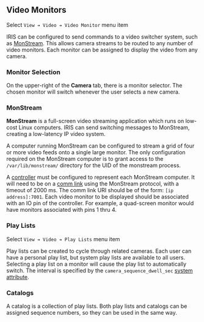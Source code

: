 ## Video Monitors

Select `View ➔ Video ➔ Video Monitor` menu item

IRIS can be configured to send commands to a video switcher system, such as
[MonStream].  This allows camera streams to be routed to any number of video
monitors.  Each monitor can be assigned to display the video from any camera.

### Monitor Selection

On the upper-right of the **Camera** tab, there is a monitor selector.  The
chosen monitor will switch whenever the user selects a new camera.

### MonStream

**MonStream** is a full-screen video streaming application which runs on
low-cost Linux computers.  IRIS can send switching messages to MonStream,
creating a low-latency IP video system.

A computer running MonStream can be configured to stream a grid of four or more
video feeds onto a single large monitor.  The only configuration required on the
MonStream computer is to grant access to the `/var/lib/monstream/` directory for
the UID of the monstream process.

A [controller] must be configured to represent each MonStream computer.  It will
need to be on a [comm link] using the MonStream protocol, with a timeout of 2000
ms.  The comm link URI should be of the form: `[ip address]:7001`.  Each video
monitor to be displayed should be associated with an IO pin of the controller.
For example, a quad-screen monitor would have monitors associated with pins 1
thru 4.

### Play Lists

Select `View ➔ Video ➔ Play Lists` menu item

Play lists can be created to cycle through related cameras.  Each user can have
a personal play list, but system play lists are available to all users.
Selecting a play list on a monitor will cause the play list to automatically
switch.  The interval is specified by the `camera_sequence_dwell_sec`
[system attribute].

### Catalogs

A catalog is a collection of play lists.  Both play lists and catalogs can be
assigned sequence numbers, so they can be used in the same way.


[comm link]: admin_guide.html#comm_links
[controller]: controllers.html
[MonStream]: https://github.com/mnit-rtmc/monstream
[system attribute]: admin_guide.html#sys_attr
